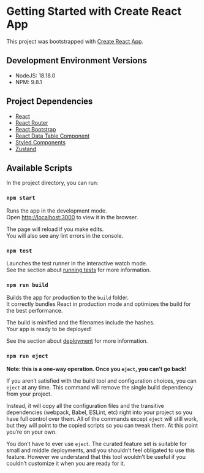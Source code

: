 # Getting Started with Create React App

This project was bootstrapped with [Create React App](https://github.com/facebook/create-react-app).

## Development Environment Versions

* NodeJS: 18.18.0
* NPM: 9.8.1

## Project Dependencies
* [React](https://react.dev/reference/react)
* [React Router](https://reactrouter.com/en/main)
* [React Bootstrap](https://react-bootstrap.netlify.app/docs/getting-started/introduction)
* [React Data Table Component](https://react-data-table-component.netlify.app/?path=/docs/getting-started-intro--docs)
* [Styled Components](https://styled-components.com/docs)
* [Zustand](https://docs.pmnd.rs/zustand/getting-started/introduction)

## Available Scripts

In the project directory, you can run:

### `npm start`

Runs the app in the development mode.\
Open [http://localhost:3000](http://localhost:3000) to view it in the browser.

The page will reload if you make edits.\
You will also see any lint errors in the console.

### `npm test`

Launches the test runner in the interactive watch mode.\
See the section about [running tests](https://facebook.github.io/create-react-app/docs/running-tests) for more information.

### `npm run build`

Builds the app for production to the `build` folder.\
It correctly bundles React in production mode and optimizes the build for the best performance.

The build is minified and the filenames include the hashes.\
Your app is ready to be deployed!

See the section about [deployment](https://facebook.github.io/create-react-app/docs/deployment) for more information.

### `npm run eject`

**Note: this is a one-way operation. Once you `eject`, you can’t go back!**

If you aren’t satisfied with the build tool and configuration choices, you can `eject` at any time. This command will remove the single build dependency from your project.

Instead, it will copy all the configuration files and the transitive dependencies (webpack, Babel, ESLint, etc) right into your project so you have full control over them. All of the commands except `eject` will still work, but they will point to the copied scripts so you can tweak them. At this point you’re on your own.

You don’t have to ever use `eject`. The curated feature set is suitable for small and middle deployments, and you shouldn’t feel obligated to use this feature. However we understand that this tool wouldn’t be useful if you couldn’t customize it when you are ready for it.
